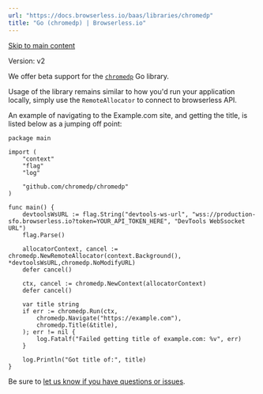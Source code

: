 ```yaml
---
url: "https://docs.browserless.io/baas/libraries/chromedp"
title: "Go (chromedp) | Browserless.io"
---
```


[Skip to main content](https://docs.browserless.io/baas/libraries/chromedp#__docusaurus_skipToContent_fallback)

Version: v2

We offer beta support for the [`chromedp`](https://pptr.dev/api/puppeteer.cdpsession) Go library.

Usage of the library remains similar to how you'd run your application locally, simply use the `RemoteAllocator` to connect to browserless API.

An example of navigating to the Example.com site, and getting the title, is listed below as a jumping off point:

```codeBlockLines_p187
package main

import (
    "context"
    "flag"
    "log"

    "github.com/chromedp/chromedp"
)

func main() {
    devtoolsWsURL := flag.String("devtools-ws-url", "wss://production-sfo.browserless.io?token=YOUR_API_TOKEN_HERE", "DevTools WebSsocket URL")
    flag.Parse()

    allocatorContext, cancel := chromedp.NewRemoteAllocator(context.Background(), *devtoolsWsURL,chromedp.NoModifyURL)
    defer cancel()

    ctx, cancel := chromedp.NewContext(allocatorContext)
    defer cancel()

    var title string
    if err := chromedp.Run(ctx,
        chromedp.Navigate("https://example.com"),
        chromedp.Title(&title),
    ); err != nil {
        log.Fatalf("Failed getting title of example.com: %v", err)
    }

    log.Println("Got title of:", title)
}

```

Be sure to [let us know if you have questions or issues](https://www.browserless.io/contact).